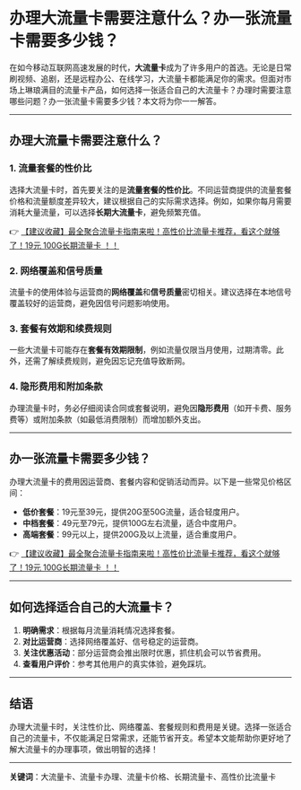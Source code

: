 # 办理大流量卡需要注意什么？办一张流量卡需要多少钱？

在如今移动互联网高速发展的时代，**大流量卡**成为了许多用户的首选。无论是日常刷视频、追剧，还是远程办公、在线学习，大流量卡都能满足你的需求。但面对市场上琳琅满目的流量卡产品，如何选择一张适合自己的大流量卡？办理时需要注意哪些问题？办一张流量卡需要多少钱？本文将为你一一解答。

---

## 办理大流量卡需要注意什么？

### 1. **流量套餐的性价比**
选择大流量卡时，首先要关注的是**流量套餐的性价比**。不同运营商提供的流量套餐价格和流量额度差异较大，建议根据自己的实际需求选择。例如，如果你每月需要消耗大量流量，可以选择**长期大流量卡**，避免频繁充值。

👉 [【建议收藏】最全聚合流量卡指南来啦！高性价比流量卡推荐，看这个就够了！19元 100G长期流量卡 ！！](https://bit.ly/Liuliangka)

### 2. **网络覆盖和信号质量**
流量卡的使用体验与运营商的**网络覆盖**和**信号质量**密切相关。建议选择在本地信号覆盖较好的运营商，避免因信号问题影响使用。

### 3. **套餐有效期和续费规则**
一些大流量卡可能存在**套餐有效期限制**，例如流量仅限当月使用，过期清零。此外，还需了解续费规则，避免因忘记充值导致断网。

### 4. **隐形费用和附加条款**
办理流量卡时，务必仔细阅读合同或套餐说明，避免因**隐形费用**（如开卡费、服务费等）或附加条款（如最低消费限制）而增加额外支出。

---

## 办一张流量卡需要多少钱？

办理大流量卡的费用因运营商、套餐内容和促销活动而异。以下是一些常见价格区间：

- **低价套餐**：19元至39元，提供20G至50G流量，适合轻度用户。
- **中档套餐**：49元至79元，提供100G左右流量，适合中度用户。
- **高端套餐**：99元以上，提供200G及以上流量，适合重度用户。

👉 [【建议收藏】最全聚合流量卡指南来啦！高性价比流量卡推荐，看这个就够了！19元 100G长期流量卡 ！！](https://bit.ly/Liuliangka)

---

## 如何选择适合自己的大流量卡？

1. **明确需求**：根据每月流量消耗情况选择套餐。
2. **对比运营商**：选择网络覆盖好、信号稳定的运营商。
3. **关注优惠活动**：部分运营商会推出限时优惠，抓住机会可以节省费用。
4. **查看用户评价**：参考其他用户的真实体验，避免踩坑。

---

## 结语

办理大流量卡时，关注性价比、网络覆盖、套餐规则和费用是关键。选择一张适合自己的流量卡，不仅能满足日常需求，还能节省开支。希望本文能帮助你更好地了解大流量卡的办理事项，做出明智的选择！

---

**关键词**：大流量卡、流量卡办理、流量卡价格、长期流量卡、高性价比流量卡